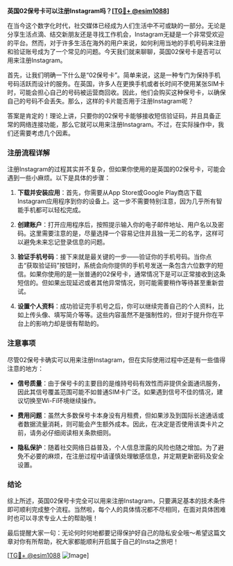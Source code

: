 **英国02保号卡可以注册Instagram吗？[[TG💪+ @esim1088](https://t.me/s/esim1088)]**

在当今这个数字化时代，社交媒体已经成为人们生活中不可或缺的一部分。无论是分享生活点滴、结交新朋友还是寻找工作机会，Instagram无疑是一个非常受欢迎的平台。然而，对于许多生活在海外的用户来说，如何利用当地的手机号码来注册和验证账号成为了一个常见的问题。今天我们就来聊聊，英国02保号卡是否可以用来注册Instagram。

首先，让我们明确一下什么是“02保号卡”。简单来说，这是一种专门为保持手机号码活跃而设计的服务。在英国，许多人在更换手机或者长时间不使用某张SIM卡时，可能会担心自己的号码被运营商回收。因此，他们会购买这种保号卡，以确保自己的号码不会丢失。那么，这样的卡片能否用于注册Instagram呢？

答案是肯定的！理论上讲，只要你的02保号卡能够接收短信验证码，并且具备正常的网络连接功能，那么它就可以用来注册Instagram。不过，在实际操作中，我们还需要考虑几个因素。

### 注册流程详解

注册Instagram的过程其实并不复杂，但如果你使用的是英国的02保号卡，可能会遇到一些小麻烦。以下是具体的步骤：

1. **下载并安装应用**：首先，你需要从App Store或Google Play商店下载Instagram应用程序到你的设备上。这一步不需要特别注意，因为几乎所有智能手机都可以轻松完成。

2. **创建账户**：打开应用程序后，按照提示输入你的电子邮件地址、用户名以及密码。这里需要注意的是，尽量选择一个容易记住并且独一无二的名字，这样可以避免未来忘记登录信息的问题。

3. **验证手机号码**：接下来就是最关键的一步——验证你的手机号码。当你点击“获取验证码”按钮时，系统会向你提供的手机号发送一条包含六位数字的短信。如果你使用的是一张普通的02保号卡，通常情况下是可以正常接收到这条短信的。但如果出现延迟或者其他异常情况，则可能需要稍作等待甚至重新尝试。

4. **设置个人资料**：成功验证完手机号之后，你可以继续完善自己的个人资料，比如上传头像、填写简介等等。这些内容虽然不是强制性的，但对于提升你在平台上的影响力却是很有帮助的。

### 注意事项

尽管02保号卡确实可以用来注册Instagram，但在实际使用过程中还是有一些值得注意的地方：

- **信号质量**：由于保号卡的主要目的是维持号码有效性而非提供全面通讯服务，因此其信号覆盖范围可能不如普通SIM卡广泛。如果遇到信号不佳的情况，建议切换至Wi-Fi环境继续操作。
  
- **费用问题**：虽然大多数保号卡本身没有月租费，但如果涉及到国际长途通话或者数据流量消耗，则可能会产生额外成本。因此，在决定是否使用该类卡片之前，请务必仔细阅读相关条款细则。

- **隐私保护**：随着社交网络日益普及，个人信息泄露的风险也随之增加。为了避免不必要的麻烦，在注册过程中请谨慎处理敏感信息，并定期更新密码及安全设置。

### 结论

综上所述，英国02保号卡完全可以用来注册Instagram，只要满足基本的技术条件即可顺利完成整个流程。当然啦，每个人的具体情况都不尽相同，在面对具体困难时也可以寻求专业人士的帮助哦！

最后提醒大家一句：无论何时何地都要记得保护好自己的隐私安全哦～希望这篇文章对你有所帮助，祝大家都能顺利开启属于自己的Insta之旅吧！

[[TG💪+ @esim1088](https://t.me/s/esim1088) ![Image](https://i.postimg.cc/4NQfJmqS/Snipaste-2025-05-13-00-14-12.png)]